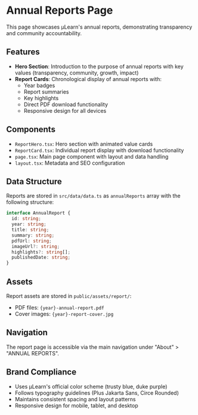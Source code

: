 # Annual Reports Page

This page showcases µLearn's annual reports, demonstrating transparency and community accountability.

## Features

- **Hero Section**: Introduction to the purpose of annual reports with key values (transparency, community, growth, impact)
- **Report Cards**: Chronological display of annual reports with:
  - Year badges
  - Report summaries
  - Key highlights
  - Direct PDF download functionality
  - Responsive design for all devices

## Components

- `ReportHero.tsx`: Hero section with animated value cards
- `ReportCard.tsx`: Individual report display with download functionality
- `page.tsx`: Main page component with layout and data handling
- `layout.tsx`: Metadata and SEO configuration

## Data Structure

Reports are stored in `src/data/data.ts` as `annualReports` array with the following structure:

```typescript
interface AnnualReport {
  id: string;
  year: string;
  title: string;
  summary: string;
  pdfUrl: string;
  imageUrl?: string;
  highlights?: string[];
  publishedDate: string;
}
```

## Assets

Report assets are stored in `public/assets/report/`:
- PDF files: `{year}-annual-report.pdf`
- Cover images: `{year}-report-cover.jpg`

## Navigation

The report page is accessible via the main navigation under "About" > "ANNUAL REPORTS".

## Brand Compliance

- Uses µLearn's official color scheme (trusty blue, duke purple)
- Follows typography guidelines (Plus Jakarta Sans, Circe Rounded)
- Maintains consistent spacing and layout patterns
- Responsive design for mobile, tablet, and desktop
